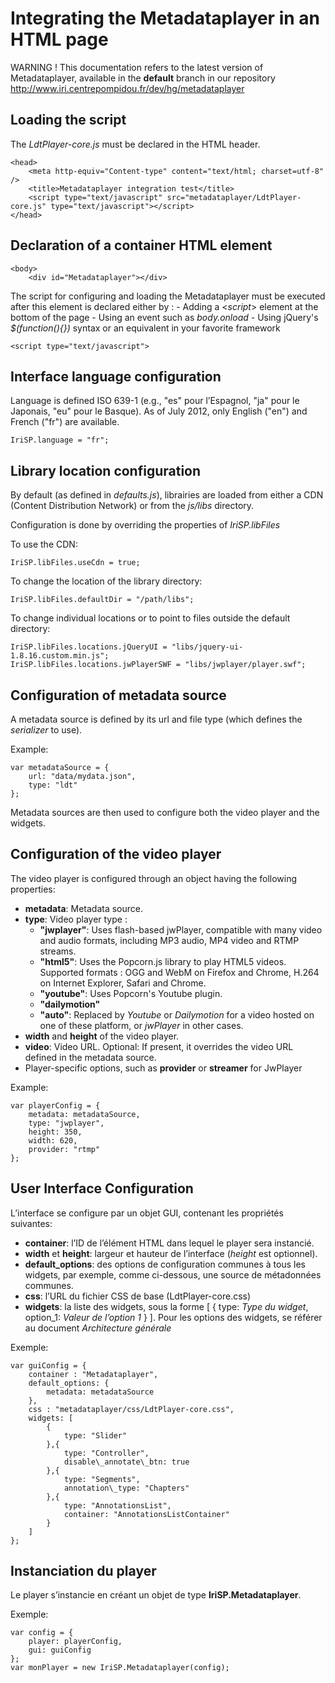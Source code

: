 # Integrating the Metadataplayer in an HTML page #

WARNING !
This documentation refers to the latest version of Metadataplayer, available in the **default** branch in our repository
http://www.iri.centrepompidou.fr/dev/hg/metadataplayer

## Loading the script ##

The *LdtPlayer-core.js* must be declared in the HTML header.

    <head>
        <meta http-equiv="Content-type" content="text/html; charset=utf-8" />
        <title>Metadataplayer integration test</title>
        <script type="text/javascript" src="metadataplayer/LdtPlayer-core.js" type="text/javascript"></script>
    </head>

## Declaration of a container HTML element ##

    <body>
        <div id="Metadataplayer"></div>

The script for configuring and loading the Metadataplayer must be executed after this element is declared either by :
    - Adding a <*script*> element at the bottom of the page
    - Using an event such as *body.onload*
    - Using jQuery's *$(function(){})* syntax or an equivalent in your favorite framework

    <script type="text/javascript">

## Interface language configuration ##

Language is defined ISO 639-1 (e.g., "es" pour l’Espagnol, "ja" pour le Japonais, "eu" pour le Basque). As of July 2012, only English ("en") and French ("fr") are available.

    IriSP.language = "fr";

## Library location configuration ##

By default (as defined in *defaults.js*), librairies are loaded from either a CDN (Content Distribution Network) or from the *js/libs* directory.

Configuration is done by overriding the properties of *IriSP.libFiles*

To use the CDN:

    IriSP.libFiles.useCdn = true;

To change the location of the library directory:

    IriSP.libFiles.defaultDir = "/path/libs";

To change individual locations or to point to files outside the default directory:

    IriSP.libFiles.locations.jQueryUI = "libs/jquery-ui-1.8.16.custom.min.js";
    IriSP.libFiles.locations.jwPlayerSWF = "libs/jwplayer/player.swf";

## Configuration of metadata source ##

A metadata source is defined by its url and file type (which defines the *serializer* to use).

Example:

    var metadataSource = {
        url: "data/mydata.json",
        type: "ldt"
    };

Metadata sources are then used to configure both the video player and the widgets.

## Configuration of the video player ##

The video player is configured through an object having the following properties:

- **metadata**: Metadata source.
- **type**: Video player type :
    - **"jwplayer"**: Uses flash-based jwPlayer, compatible with many video and audio formats, including MP3 audio, MP4 video and RTMP streams.
    - **"html5"**: Uses the Popcorn.js library to play HTML5 videos. Supported formats : OGG and WebM on Firefox and Chrome, H.264 on Internet Explorer, Safari and Chrome.
    - **"youtube"**: Uses Popcorn's Youtube plugin.
    - **"dailymotion"**
    - **"auto"**: Replaced by *Youtube* or *Dailymotion* for a video hosted on one of these platform, or *jwPlayer* in other cases.
- **width** and **height** of the video player.
- **video**: Video URL. Optional: If present, it overrides the video URL defined in the metadata source.
- Player-specific options, such as **provider** or **streamer** for JwPlayer

Example:

    var playerConfig = {
        metadata: metadataSource,
        type: "jwplayer",
        height: 350,
        width: 620,
        provider: "rtmp"
    };

## User Interface Configuration ##

L’interface se configure par un objet GUI, contenant les propriétés suivantes:

- **container**: l’ID de l’élément HTML dans lequel le player sera instancié.
- **width** et **height**: largeur et hauteur de l’interface (*height* est optionnel).
- **default\_options**: des options de configuration communes à tous les widgets, par exemple, comme ci-dessous, une source de métadonnées communes.
- **css**: l’URL du fichier CSS de base (LdtPlayer-core.css)
- **widgets**: la liste des widgets, sous la forme [ { type: *Type du widget*, option_1: *Valeur de l’option 1* } ]. Pour les options des widgets, se référer au document *Architecture générale*

Exemple:

    var guiConfig = {
        container : "Metadataplayer",
        default_options: {
            metadata: metadataSource
        },
        css : "metadataplayer/css/LdtPlayer-core.css",
        widgets: [
            {
                type: "Slider"
            },{
                type: "Controller",
                disable\_annotate\_btn: true
            },{
                type: "Segments",
                annotation\_type: "Chapters"
            },{
                type: "AnnotationsList",
                container: "AnnotationsListContainer"
            }
        ]
    };

## Instanciation du player ##

Le player s’instancie en créant un objet de type **IriSP.Metadataplayer**.

Exemple:

    var config = {
        player: playerConfig,
        gui: guiConfig
    };
    var monPlayer = new IriSP.Metadataplayer(config);
